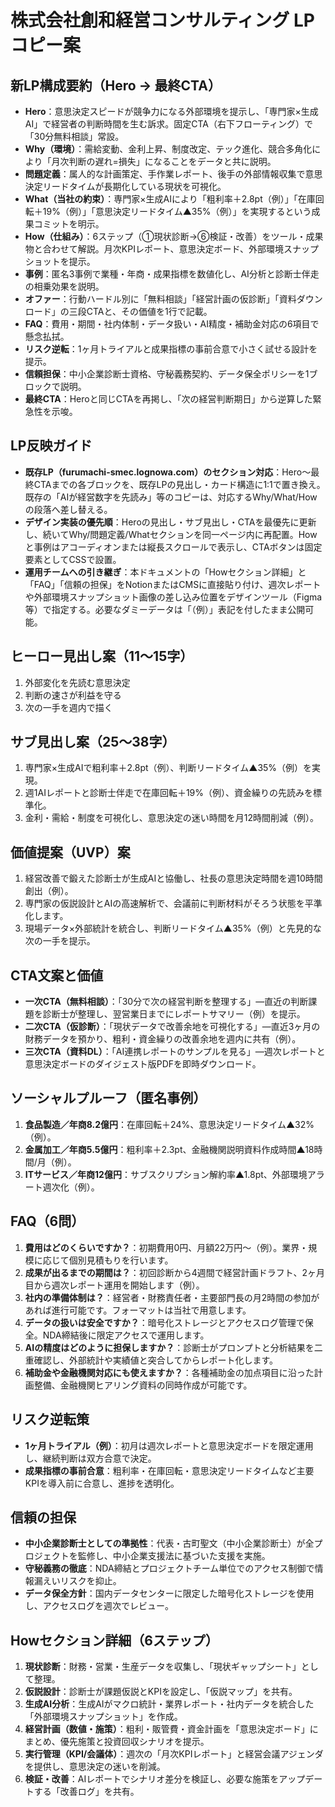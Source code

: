 # 株式会社創和経営コンサルティング LPコピー案

## 新LP構成要約（Hero → 最終CTA）
- **Hero**：意思決定スピードが競争力になる外部環境を提示し、「専門家×生成AI」で経営者の判断時間を生む訴求。固定CTA（右下フローティング）で「30分無料相談」常設。
- **Why（環境）**：需給変動、金利上昇、制度改定、テック進化、競合多角化により「月次判断の遅れ=損失」になることをデータと共に説明。
- **問題定義**：属人的な計画策定、手作業レポート、後手の外部情報収集で意思決定リードタイムが長期化している現状を可視化。
- **What（当社の約束）**：専門家×生成AIにより「粗利率＋2.8pt（例）」「在庫回転＋19%（例）」「意思決定リードタイム▲35%（例）」を実現するという成果コミットを明示。
- **How（仕組み）**：6ステップ（①現状診断→⑥検証・改善）をツール・成果物と合わせて解説。月次KPIレポート、意思決定ボード、外部環境スナップショットを提示。
- **事例**：匿名3事例で業種・年商・成果指標を数値化し、AI分析と診断士伴走の相乗効果を説明。
- **オファー**：行動ハードル別に「無料相談」「経営計画の仮診断」「資料ダウンロード」の三段CTAと、その価値を1行で記載。
- **FAQ**：費用・期間・社内体制・データ扱い・AI精度・補助金対応の6項目で懸念払拭。
- **リスク逆転**：1ヶ月トライアルと成果指標の事前合意で小さく試せる設計を提示。
- **信頼担保**：中小企業診断士資格、守秘義務契約、データ保全ポリシーを1ブロックで説明。
- **最終CTA**：Heroと同じCTAを再掲し、「次の経営判断期日」から逆算した緊急性を示唆。

## LP反映ガイド
- **既存LP（furumachi-smec.lognowa.com）のセクション対応**：Hero〜最終CTAまでの各ブロックを、既存LPの見出し・カード構造に1:1で置き換え。既存の「AIが経営数字を先読み」等のコピーは、対応するWhy/What/Howの段落へ差し替える。
- **デザイン実装の優先順**：Heroの見出し・サブ見出し・CTAを最優先に更新し、続いてWhy/問題定義/Whatセクションを同一ページ内に再配置。Howと事例はアコーディオンまたは縦長スクロールで表示し、CTAボタンは固定要素としてCSSで設置。
- **運用チームへの引き継ぎ**：本ドキュメントの「Howセクション詳細」と「FAQ」「信頼の担保」をNotionまたはCMSに直接貼り付け、週次レポートや外部環境スナップショット画像の差し込み位置をデザインツール（Figma等）で指定する。必要なダミーデータは「（例）」表記を付したまま公開可能。

## ヒーロー見出し案（11〜15字）
1. 外部変化を先読む意思決定
2. 判断の速さが利益を守る
3. 次の一手を週内で描く

## サブ見出し案（25〜38字）
1. 専門家×生成AIで粗利率＋2.8pt（例）、判断リードタイム▲35%（例）を実現。
2. 週1AIレポートと診断士伴走で在庫回転＋19%（例）、資金繰りの先読みを標準化。
3. 金利・需給・制度を可視化し、意思決定の迷い時間を月12時間削減（例）。

## 価値提案（UVP）案
1. 経営改善で鍛えた診断士が生成AIと協働し、社長の意思決定時間を週10時間創出（例）。
2. 専門家の仮説設計とAIの高速解析で、会議前に判断材料がそろう状態を平準化します。
3. 現場データ×外部統計を統合し、判断リードタイム▲35%（例）と先見的な次の一手を提示。

## CTA文案と価値
- **一次CTA（無料相談）**：「30分で次の経営判断を整理する」—直近の判断課題を診断士が整理し、翌営業日までにレポートサマリー（例）を提示。
- **二次CTA（仮診断）**：「現状データで改善余地を可視化する」—直近3ヶ月の財務データを預かり、粗利・資金繰りの改善余地を週内に共有（例）。
- **三次CTA（資料DL）**：「AI連携レポートのサンプルを見る」—週次レポートと意思決定ボードのダイジェスト版PDFを即時ダウンロード。

## ソーシャルプルーフ（匿名事例）
1. **食品製造／年商8.2億円**：在庫回転＋24%、意思決定リードタイム▲32%（例）。
2. **金属加工／年商5.5億円**：粗利率＋2.3pt、金融機関説明資料作成時間▲18時間/月（例）。
3. **ITサービス／年商12億円**：サブスクリプション解約率▲1.8pt、外部環境アラート週次化（例）。

## FAQ（6問）
1. **費用はどのくらいですか？**：初期費用0円、月額22万円〜（例）。業界・規模に応じて個別見積もりを行います。
2. **成果が出るまでの期間は？**：初回診断から4週間で経営計画ドラフト、2ヶ月目から週次レポート運用を開始します（例）。
3. **社内の準備体制は？**：経営者・財務責任者・主要部門長の月2時間の参加があれば進行可能です。フォーマットは当社で用意します。
4. **データの扱いは安全ですか？**：暗号化ストレージとアクセスログ管理で保全。NDA締結後に限定アクセスで運用します。
5. **AIの精度はどのように担保しますか？**：診断士がプロンプトと分析結果を二重確認し、外部統計や実績値と突合してからレポート化します。
6. **補助金や金融機関対応にも使えますか？**：各種補助金の加点項目に沿った計画整備、金融機関ヒアリング資料の同時作成が可能です。

## リスク逆転策
- **1ヶ月トライアル（例）**：初月は週次レポートと意思決定ボードを限定運用し、継続判断は双方合意で決定。
- **成果指標の事前合意**：粗利率・在庫回転・意思決定リードタイムなど主要KPIを導入前に合意し、進捗を透明化。

## 信頼の担保
- **中小企業診断士としての準拠性**：代表・古町聖文（中小企業診断士）が全プロジェクトを監修し、中小企業支援法に基づいた支援を実施。
- **守秘義務の徹底**：NDA締結とプロジェクトチーム単位でのアクセス制御で情報漏えいリスクを抑止。
- **データ保全方針**：国内データセンターに限定した暗号化ストレージを使用し、アクセスログを週次でレビュー。

## Howセクション詳細（6ステップ）
1. **現状診断**：財務・営業・生産データを収集し、「現状ギャップシート」として整理。
2. **仮説設計**：診断士が課題仮説とKPIを設定し、「仮説マップ」を共有。
3. **生成AI分析**：生成AIがマクロ統計・業界レポート・社内データを統合した「外部環境スナップショット」を作成。
4. **経営計画（数値・施策）**：粗利・販管費・資金計画を「意思決定ボード」にまとめ、優先施策と投資回収シナリオを提示。
5. **実行管理（KPI/会議体）**：週次の「月次KPIレポート」と経営会議アジェンダを提供し、意思決定の迷いを削減。
6. **検証・改善**：AIレポートでシナリオ差分を検証し、必要な施策をアップデートする「改善ログ」を共有。


